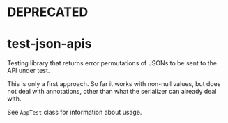 # DEPRECATED

# test-json-apis

Testing library that returns error permutations of JSONs to be sent to the API
under test.

This is only a first approach. So far it works with non-null values,
but does not deal with annotations, other than what the serializer can already
deal with.

See `AppTest` class for information about usage.
